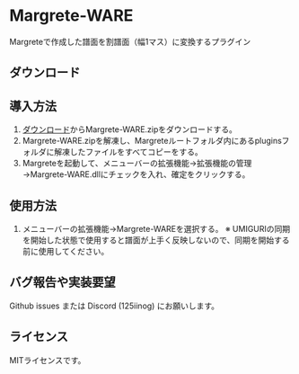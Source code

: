 # Margrete-WARE
Margreteで作成した譜面を割譜面（幅1マス）に変換するプラグイン

## ダウンロード

## 導入方法
1. [ダウンロード](#ダウンロード)からMargrete-WARE.zipをダウンロードする。
2. Margrete-WARE.zipを解凍し、Margreteルートフォルダ内にあるpluginsフォルダに解凍したファイルをすべてコピーをする。
3. Margreteを起動して、メニューバーの拡張機能→拡張機能の管理→Margrete-WARE.dllにチェックを入れ、確定をクリックする。

## 使用方法
1. メニューバーの拡張機能→Margrete-WAREを選択する。
※ UMIGURIの同期を開始した状態で使用すると譜面が上手く反映しないので、同期を開始する前に使用してください。

## バグ報告や実装要望
Github issues または Discord (125iinog) にお願いします。

## ライセンス
MITライセンスです。
